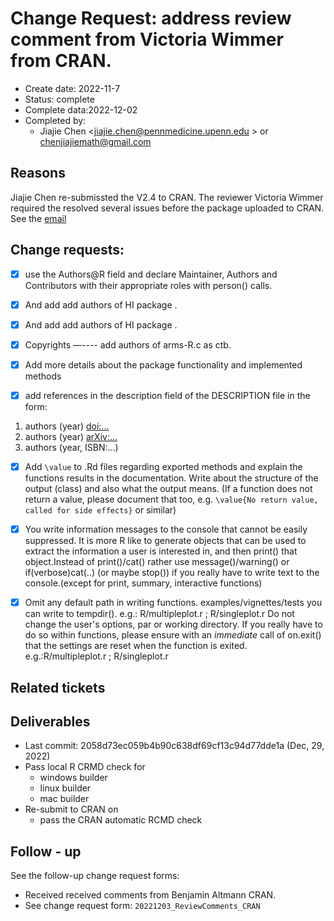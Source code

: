 # Change Request: address review comment from  Victoria Wimmer from CRAN. 

* Create date: 2022-11-7
* Status: complete
* Complete data:2022-12-02
* Completed by: 
     * Jiajie Chen <jiajie.chen@pennmedicine.upenn.edu > or <chenjiajiemath@gmail.com>

## Reasons
Jiajie Chen re-submissted the V2.4 to CRAN. The reviewer Victoria Wimmer required the resolved several issues before the package uploaded to CRAN.  See the [email](https://github.com/esuxiao/mmeta/blob/change_request/msg_emails/20221107_email_CRAN.md)

## Change requests:

- [x]  use the Authors@R field and declare Maintainer, Authors and Contributors with their appropriate roles with person() calls. 

- [x]  And add add authors of HI package .

- [x]  And add add authors of HI package .

- [x] Copyrights —---- add authors of arms-R.c as ctb. 

- [x]  Add more details about the package functionality and implemented methods

- [x] add references in the description field of the DESCRIPTION file in the form:

1. authors (year) <doi:...>
2. authors (year) <arXiv:...>
3. authors (year, ISBN:...) 

- [x]  Add `\value` to .Rd files regarding exported methods and explain the functions results in the documentation. Write about the structure of the output (class) and also what the output means. (If a function does not return a value, please document that too, e.g.  `\value{No return value, called for side effects}` or similar)

- [x] You write information messages to the console that cannot be easily suppressed. It is more R like to generate objects that can be used to extract the information a user is interested in, and then print() that object.Instead of print()/cat() rather use message()/warning()  or if(verbose)cat(..) (or maybe stop()) if you really have to write text to the console.(except for print, summary, interactive functions) 

- [x] Omit any default path in writing functions.  examples/vignettes/tests you can write to tempdir(). e.g.: R/multipleplot.r ; R/singleplot.r   Do not change the user's options, par or working directory. If you really have to do so within functions, please ensure with an *immediate* call of on.exit() that the settings are reset when the function is exited. e.g.:R/multipleplot.r ; R/singleplot.r


## Related tickets


## Deliverables
* Last commit:  2058d73ec059b4b90c638df69cf13c94d77dde1a (Dec, 29, 2022)
* Pass local R CRMD check for
     * windows builder
     * linux builder
     * mac builder
* Re-submit to CRAN on 
     * pass the CRAN automatic RCMD check

## Follow - up
See the follow-up change request forms:
* Received received comments from Benjamin Altmann CRAN. 
* See change request form: `20221203_ReviewComments_CRAN`